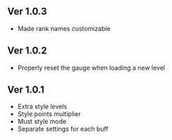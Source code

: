 ## Ver 1.0.3

* Made rank names customizable 

## 

## Ver 1.0.2

* Properly reset the gauge when loading a new level

## 

## Ver 1.0.1

* Extra style levels
* Style points multiplier
* Must style mode
* Separate settings for each buff
